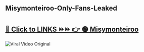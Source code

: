 
 ## Misymonteiroo-Only-Fans-Leaked

# <h2><a href="https://clipsfans.com/Misymonteiroo&ref=git">🔗 Click to LINKS ⏩⏩ 👉 🟢 Misymonteiroo </a></h2>

<a href="https://clipsfans.com/Misymonteiroo&ref=git" rel="nofollow" data-target="animated-image.originalLink"><img src="https://i.ibb.co.com/xMMVF88/686577567.gif" alt="Viral Video Original" style="max-width: 100%; display: inline-block;" data-target="animated-image.originalImage"></a>
